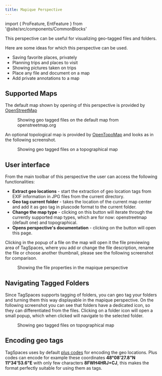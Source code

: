 ```yaml
---
title: Mapique Perspective
---
```


import { ProFeature, EntFeature } from '@site/src/components/CommonBlocks'

<ProFeature />

This perspective can be useful for visualizing geo-tagged files and folders.

Here are some ideas for which this perspective can be used.

- Saving favorite places, privately
- Planning trips and places to visit
- Showing pictures taken on trips
- Place any file and document on a map
- Add private annotations to a map

## Supported Maps

The default map shown by opening of this perspective is provided by [OpenStreetMap](https://www.openstreetmap.org/)

<figure>
  <img title="" src="/media/tagspaces-mapique-openstreetmap.png" className="img-responsive center-block" />
  <figcaption>Showing geo tagged files on the default map from openstreetmap.org</figcaption>
</figure>

An optional topological map is provided by [OpenTopoMap](https://opentopomap.org/) and looks as in the following screenshot.

<figure>
  <img title="" src="/media/tagspaces-mapique-topo.png" className="img-responsive center-block" />
  <figcaption className="img-responsive center-block">Showing geo tagged files on a topographical map</figcaption>
</figure>

## User interface

From the main toolbar of this perspective the user can access the following functionalities:

- **Extract geo locations** - start the extraction of geo location tags from EXIF information in JPG files from the current directory.
- **Geo tag current folder** - takes the location of the current map center and add it as geo tag in pluscode format to the current folder.
- **Change the map type** - clicking on this button will iterate through the currently supported map types, which are for now: openstreetmap (default one) and topographical.
- **Opens perspective's documentation** - clicking on the button will open this page.

Clicking in the popup of a file on the map will open it the file previewing area of TagSpaces, where you add or change the file description, rename the file or choose another thumbnail, please see the following screenshot for comparison.

<figure>
  <img title="" src="/media/tagspaces-mapique-file-properties.png" className="img-responsive center-block" />
  <figcaption className="img-responsive center-block">Showing the file properties in the mapique perspective</figcaption>
</figure>

## Navigating Tagged Folders

Since TagSpaces supports tagging of folders, you can geo tag your folders and turning them this way displayable in the mapique perspective. On the following screenshot you can see that folders have a dedicated icon, so they can differentiated from the files. Clicking on a folder icon will open a small popup, which when clicked will navigate to the selected folder.

<figure>
  <img title="" src="/media/tagspaces-mapique-folders.png" className="img-responsive center-block" />
  <figcaption>Showing geo tagged files on topographical map</figcaption>
</figure>

## Encoding geo tags

TagSpaces uses by default <a href="https://plus.codes/" rel="nofollow">plus codes</a> for encoding the geo locations. Plus codes can encode for example these coordinates **48°08'27.8"N 11°34'53.6"E** with only few characters **8FWH4HRJ+CJ**, this makes the format perfectly suitable for using them as tags.

